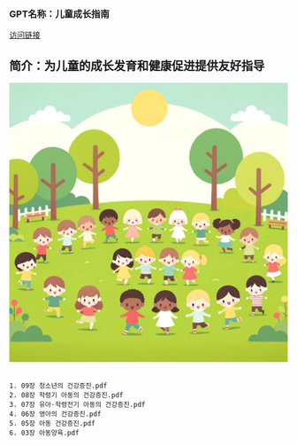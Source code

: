 ### GPT名称：儿童成长指南
[访问链接](https://chat.openai.com/g/g-XHAJZQWj5)
## 简介：为儿童的成长发育和健康促进提供友好指导
![头像](../imgs/g-XHAJZQWj5.png)
```text

1. 09장 청소년의 건강증진.pdf
2. 08장 학령기 아동의 건강증진.pdf
3. 07장 유아·학령전기 아동의 건강증진.pdf
4. 06장 영아의 건강증진.pdf
5. 05장 아동 건강증진.pdf
6. 03장 아동양육.pdf
```